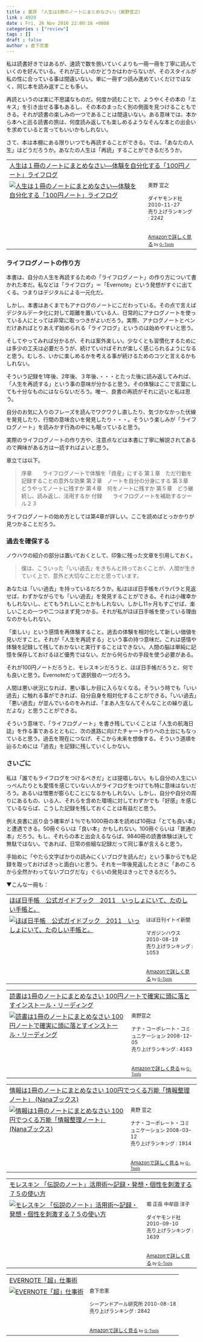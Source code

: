 ```yaml
---
title : 書評　「人生は1冊のノートにまとめなさい」（奥野宣之）
link : 4929
date : Fri, 26 Nov 2010 22:00:16 +0000
categories : ["review"]
tags : []
draft : false
author : 倉下忠憲
---
```


私は読書好きではあるが、速読で数を捌いていくよりも一冊一冊を丁寧に読んでいくのを好んでいる。それが正しいのかどうかはわからないが、そのスタイルが私の性に合っている事は間違いない。単に一冊ずつ読み進めていくだけではなく、同じ本を読み返すことも多い。

再読というのは実に不思議なものだ。何度か読むことで、ようやくその本の「エキス」を引き出せる事もあるし、その本のまったく別の側面を見つけることもできる。それが読書の楽しみの一つであることは間違いない。ある意味では、本から本へと巡る読書の旅は、何度読み返しても楽しめるようなそんな本との出会いを求めていると言ってもいいかもしれない。

さて、本は本棚にある限りいつでも再読することができる。では、「あなたの人生」はどうだろうか。あなたの人生は「再読」することができるだろうか。

<table  border="0" cellpadding="5"><tr><td colspan="2"><a href="http://www.amazon.co.jp/%E4%BA%BA%E7%94%9F%E3%81%AF%EF%BC%91%E5%86%8A%E3%81%AE%E3%83%8E%E3%83%BC%E3%83%88%E3%81%AB%E3%81%BE%E3%81%A8%E3%82%81%E3%81%AA%E3%81%95%E3%81%84%E2%80%95%E4%BD%93%E9%A8%93%E3%82%92%E8%87%AA%E5%88%86%E5%8C%96%E3%81%99%E3%82%8B%E3%80%8C100%E5%86%86%E3%83%8E%E3%83%BC%E3%83%88%E3%80%8D%E3%83%A9%E3%82%A4%E3%83%95%E3%83%AD%E3%82%B0-%E5%A5%A5%E9%87%8E-%E5%AE%A3%E4%B9%8B/dp/4478014116%3FSubscriptionId%3D15SMZCTB9V8NGR2TW082%26tag%3Drashita1000-22%26linkCode%3Dxm2%26camp%3D2025%26creative%3D165953%26creativeASIN%3D4478014116" target="_top">人生は１冊のノートにまとめなさい―体験を自分化する「100円ノート」ライフログ</a><img src="http://www.assoc-amazon.jp/e/ir?t=rashita1000-22&l=ur2&o=9" width="1" height="1" style="border: none;" alt="" /></td></tr><tr><td valign="top"><a href="http://www.amazon.co.jp/%E4%BA%BA%E7%94%9F%E3%81%AF%EF%BC%91%E5%86%8A%E3%81%AE%E3%83%8E%E3%83%BC%E3%83%88%E3%81%AB%E3%81%BE%E3%81%A8%E3%82%81%E3%81%AA%E3%81%95%E3%81%84%E2%80%95%E4%BD%93%E9%A8%93%E3%82%92%E8%87%AA%E5%88%86%E5%8C%96%E3%81%99%E3%82%8B%E3%80%8C100%E5%86%86%E3%83%8E%E3%83%BC%E3%83%88%E3%80%8D%E3%83%A9%E3%82%A4%E3%83%95%E3%83%AD%E3%82%B0-%E5%A5%A5%E9%87%8E-%E5%AE%A3%E4%B9%8B/dp/4478014116%3FSubscriptionId%3D15SMZCTB9V8NGR2TW082%26tag%3Drashita1000-22%26linkCode%3Dxm2%26camp%3D2025%26creative%3D165953%26creativeASIN%3D4478014116" target="_top"><img src="http://ecx.images-amazon.com/images/I/51wvH2YIsbL._SL160_.jpg" border="0" alt="人生は１冊のノートにまとめなさい―体験を自分化する「100円ノート」ライフログ" /></a></td><td valign="top"><font size="-1">奥野 宣之 <br /><br />ダイヤモンド社  2010-11-27<br />売り上げランキング : 2242<br /><br /><br /><a href="http://www.amazon.co.jp/%E4%BA%BA%E7%94%9F%E3%81%AF%EF%BC%91%E5%86%8A%E3%81%AE%E3%83%8E%E3%83%BC%E3%83%88%E3%81%AB%E3%81%BE%E3%81%A8%E3%82%81%E3%81%AA%E3%81%95%E3%81%84%E2%80%95%E4%BD%93%E9%A8%93%E3%82%92%E8%87%AA%E5%88%86%E5%8C%96%E3%81%99%E3%82%8B%E3%80%8C100%E5%86%86%E3%83%8E%E3%83%BC%E3%83%88%E3%80%8D%E3%83%A9%E3%82%A4%E3%83%95%E3%83%AD%E3%82%B0-%E5%A5%A5%E9%87%8E-%E5%AE%A3%E4%B9%8B/dp/4478014116%3FSubscriptionId%3D15SMZCTB9V8NGR2TW082%26tag%3Drashita1000-22%26linkCode%3Dxm2%26camp%3D2025%26creative%3D165953%26creativeASIN%3D4478014116" target="_top">Amazonで詳しく見る</a></font><font size="-2"> by <a href="http://www.goodpic.com/mt/aws/index.html" >G-Tools</a></font></td></tr></table>

<h3>ライフログノートの作り方</h3>
本書は、自分の人生を再読するための「ライフログノート」の作り方について書かれた本だ。私などは「ライフログ」＝「Evernote」という発想がすぐに出てくる。つまりはデジタルによる一元化だ。

しかし、本書はあくまでもアナログのノートにこだわっている。その点で言えばデジタルデータ化に対して距離を置いている人、日常的にアナログノートを使っている人にとっては非常に取っつきがよいだろう。実際、アナログノートとペンだけあればとりあえず始められる「ライフログ」というのは始めやすいと思う。

そしてやってみれば分かるが、それは案外楽しい。少なくとも習慣化するためには多少の工夫は必要だろうが、続けていけばそれが楽しく感じられるようになると思う。むしろ、いかに楽しめるかを考える事が続けるためのコツと言えるかもしれない。

そういう記録を1年後、2年後、３年後、・・・とたった後に読み返してみれば、「人生を再読する」という事の意味が分かると思う。その体験はここで言葉にしても十分なものにはならないだろう。唯一、良書の再読がそれに近いと私は思う。

自分のお気に入りのフレーズを読んでワクワクし直したり、気づかなかった伏線を発見したり、行間の意味合いを発見したり・・・。そういう楽しみが「ライフログノート」を読みかす行為の中にも眠っていると思う。

実際のライフログノートの作り方や、注意点などは本書に丁寧に解説されてあるので興味がある方は一読すればよいと思う。

章立ては以下。

<blockquote>
序章　　ライフログノートで体験を「資産」にする
第１章　ただ行動を記録することの意外な効果
第２章　ノートを自分の分身にする
第３章　どうやってノートに残すか
第４章　何をノートに残すか
第５章　どう継続し、読み返し、活用するか
付録　　ライフログノートを補助するツール２３
</blockquote>

ライフログノートの始め方としては第4章が詳しい。ここを読めばとっかかりが見つかることだろう。

<h3>過去を確保する</h3>
ノウハウの紹介の部分は置いておくとして、印象に残った文章を引用しておく。

<blockquote>
僕は、こういった「いい過去」をきちんと持っておくことが、人間が生きていく上で、意外と大切なことだと思っています。
</blockquote>

あなたは「いい過去」を持っているだろうか。私はほぼ日手帳をパラパラと見返せば、わずかながらでも「いい過去」を発見することができる。それは小確幸かもしれないし、とてもうれしいことかもしれない。しかし11ヶ月もすごせば、楽しいことの一つや二つはまず見つかる。それが私がほぼ日手帳を使っている理由なのかもしれない。

「楽しい」という感情を再体験すること。過去の体験を相対化して新しい価値を見いだすこと。それが「人生を再読する」という事の持つ意味だ。これは感情や体験を記録して残しておかないと実行することはできない。人間の脳は単純に記憶を保存しておけるほど優秀ではない。だから何らかの手段を使う必要がある。

それが100円ノートだろうと、モレスキンだろうと、ほぼ日手帳だろうと、何でも良いと思う。Evernoteだって選択肢の一つだろう。

人間は悪い状況になれば、悪い事しか目に入らなくなる。そういう時でも「いい過去」に触れる事ができれば、自分自身を相対化することができる。「いい過去」「悪い過去」が並んでいるのをみれば、「まあ人生なんてそんなことの繰り返しだよな」と思うことができる。

そういう意味で、「ライフログノート」を書き残していくことは「人生の航海日誌」を作る事であるとともに、次の進路に向けたチャート作りへの土台にもなっていると思う。過去を現在につなげ、そこから未来を想像する。そういう道順を辿るためには「過去」を記録に残していくしかない。

<h3>さいごに</h3>
私は「誰でもライフログをつけるべきだ」とは提唱しない。もし自分の人生にいっぺんたりとも愛情を感じていない人がライフログをつけても特に意味はないだろう。あるいは憎悪が膨らむことになるかもしれない。しかし、自分や自分の周りにあるもの、いる人、それらを含めた環境に対してわずかでも「好感」を感じているならば、こうした記録を残しておくことは有益だと思う。

例え良書に巡り会う確率が１％でも1000冊の本を読めば10冊は「とても良い本」と遭遇できる。50冊ぐらいは「良い本」かもしれない。100冊ぐらいは「普通の本」だろう。もし、それらの本と出会えるならば、9840冊の読書体験は決して無駄ではない。であれば、日常の些細な記録だって同じ事が言えると思う。

手始めに「やたら文字ばかりの読みにくいブログを読んだ」という事からでも記録を取っておけばきっと面白いと思う。それを一年後見返したときに「あのころから全然かわってないブログだな」ぐらいの発見はきっとできるだろう。

▼こんな一冊も：
<table  border="0" cellpadding="5"><tr><td colspan="2"><a href="http://www.amazon.co.jp/%E3%81%BB%E3%81%BC%E6%97%A5%E6%89%8B%E5%B8%B3-%E5%85%AC%E5%BC%8F%E3%82%AC%E3%82%A4%E3%83%89%E3%83%96%E3%83%83%E3%82%AF-2011-%E3%81%84%E3%81%A3%E3%81%97%E3%82%87%E3%81%AB%E3%81%84%E3%81%A6%E3%80%81%E3%81%9F%E3%81%AE%E3%81%97%E3%81%84%E6%89%8B%E5%B8%B3%E3%81%A8%E3%80%82-%E3%81%BB%E3%81%BC%E6%97%A5%E5%88%8A%E3%82%A4%E3%83%88%E3%82%A4%E6%96%B0%E8%81%9E/dp/4838721595%3FSubscriptionId%3D15SMZCTB9V8NGR2TW082%26tag%3Drashita1000-22%26linkCode%3Dxm2%26camp%3D2025%26creative%3D165953%26creativeASIN%3D4838721595" target="_top">ほぼ日手帳　公式ガイドブック　2011　いっしょにいて、たのしい手帳と。</a><img src="http://www.assoc-amazon.jp/e/ir?t=rashita1000-22&l=ur2&o=9" width="1" height="1" style="border: none;" alt="" /></td></tr><tr><td valign="top"><a href="http://www.amazon.co.jp/%E3%81%BB%E3%81%BC%E6%97%A5%E6%89%8B%E5%B8%B3-%E5%85%AC%E5%BC%8F%E3%82%AC%E3%82%A4%E3%83%89%E3%83%96%E3%83%83%E3%82%AF-2011-%E3%81%84%E3%81%A3%E3%81%97%E3%82%87%E3%81%AB%E3%81%84%E3%81%A6%E3%80%81%E3%81%9F%E3%81%AE%E3%81%97%E3%81%84%E6%89%8B%E5%B8%B3%E3%81%A8%E3%80%82-%E3%81%BB%E3%81%BC%E6%97%A5%E5%88%8A%E3%82%A4%E3%83%88%E3%82%A4%E6%96%B0%E8%81%9E/dp/4838721595%3FSubscriptionId%3D15SMZCTB9V8NGR2TW082%26tag%3Drashita1000-22%26linkCode%3Dxm2%26camp%3D2025%26creative%3D165953%26creativeASIN%3D4838721595" target="_top"><img src="http://ecx.images-amazon.com/images/I/61GMvGfaJKL._SL160_.jpg" border="0" alt="ほぼ日手帳　公式ガイドブック　2011　いっしょにいて、たのしい手帳と。" /></a></td><td valign="top"><font size="-1">ほぼ日刊イトイ新聞 <br /><br />マガジンハウス  2010-08-19<br />売り上げランキング : 1053<br /><br /><br /><a href="http://www.amazon.co.jp/%E3%81%BB%E3%81%BC%E6%97%A5%E6%89%8B%E5%B8%B3-%E5%85%AC%E5%BC%8F%E3%82%AC%E3%82%A4%E3%83%89%E3%83%96%E3%83%83%E3%82%AF-2011-%E3%81%84%E3%81%A3%E3%81%97%E3%82%87%E3%81%AB%E3%81%84%E3%81%A6%E3%80%81%E3%81%9F%E3%81%AE%E3%81%97%E3%81%84%E6%89%8B%E5%B8%B3%E3%81%A8%E3%80%82-%E3%81%BB%E3%81%BC%E6%97%A5%E5%88%8A%E3%82%A4%E3%83%88%E3%82%A4%E6%96%B0%E8%81%9E/dp/4838721595%3FSubscriptionId%3D15SMZCTB9V8NGR2TW082%26tag%3Drashita1000-22%26linkCode%3Dxm2%26camp%3D2025%26creative%3D165953%26creativeASIN%3D4838721595" target="_top">Amazonで詳しく見る</a></font><font size="-2"> by <a href="http://www.goodpic.com/mt/aws/index.html" >G-Tools</a></font></td></tr></table>

<table  border="0" cellpadding="5"><tr><td colspan="2"><a href="http://www.amazon.co.jp/%E8%AA%AD%E6%9B%B8%E3%81%AF1%E5%86%8A%E3%81%AE%E3%83%8E%E3%83%BC%E3%83%88%E3%81%AB%E3%81%BE%E3%81%A8%E3%82%81%E3%81%AA%E3%81%95%E3%81%84-100%E5%86%86%E3%83%8E%E3%83%BC%E3%83%88%E3%81%A7%E7%A2%BA%E5%AE%9F%E3%81%AB%E9%A0%AD%E3%81%AB%E8%90%BD%E3%81%A8%E3%81%99%E3%82%A4%E3%83%B3%E3%82%B9%E3%83%88%E3%83%BC%E3%83%AB%E3%83%BB%E3%83%AA%E3%83%BC%E3%83%87%E3%82%A3%E3%83%B3%E3%82%B0-%E5%A5%A5%E9%87%8E%E5%AE%A3%E4%B9%8B/dp/4901491849%3FSubscriptionId%3D15SMZCTB9V8NGR2TW082%26tag%3Drashita1000-22%26linkCode%3Dxm2%26camp%3D2025%26creative%3D165953%26creativeASIN%3D4901491849" target="_top">読書は1冊のノートにまとめなさい 100円ノートで確実に頭に落とすインストール・リーディング</a><img src="http://www.assoc-amazon.jp/e/ir?t=rashita1000-22&l=ur2&o=9" width="1" height="1" style="border: none;" alt="" /></td></tr><tr><td valign="top"><a href="http://www.amazon.co.jp/%E8%AA%AD%E6%9B%B8%E3%81%AF1%E5%86%8A%E3%81%AE%E3%83%8E%E3%83%BC%E3%83%88%E3%81%AB%E3%81%BE%E3%81%A8%E3%82%81%E3%81%AA%E3%81%95%E3%81%84-100%E5%86%86%E3%83%8E%E3%83%BC%E3%83%88%E3%81%A7%E7%A2%BA%E5%AE%9F%E3%81%AB%E9%A0%AD%E3%81%AB%E8%90%BD%E3%81%A8%E3%81%99%E3%82%A4%E3%83%B3%E3%82%B9%E3%83%88%E3%83%BC%E3%83%AB%E3%83%BB%E3%83%AA%E3%83%BC%E3%83%87%E3%82%A3%E3%83%B3%E3%82%B0-%E5%A5%A5%E9%87%8E%E5%AE%A3%E4%B9%8B/dp/4901491849%3FSubscriptionId%3D15SMZCTB9V8NGR2TW082%26tag%3Drashita1000-22%26linkCode%3Dxm2%26camp%3D2025%26creative%3D165953%26creativeASIN%3D4901491849" target="_top"><img src="http://ecx.images-amazon.com/images/I/51Z56vsVZUL._SL160_.jpg" border="0" alt="読書は1冊のノートにまとめなさい 100円ノートで確実に頭に落とすインストール・リーディング" /></a></td><td valign="top"><font size="-1">奥野宣之 <br /><br />ナナ・コーポレート・コミュニケーション  2008-12-05<br />売り上げランキング : 4163<br /><br /><br /><a href="http://www.amazon.co.jp/%E8%AA%AD%E6%9B%B8%E3%81%AF1%E5%86%8A%E3%81%AE%E3%83%8E%E3%83%BC%E3%83%88%E3%81%AB%E3%81%BE%E3%81%A8%E3%82%81%E3%81%AA%E3%81%95%E3%81%84-100%E5%86%86%E3%83%8E%E3%83%BC%E3%83%88%E3%81%A7%E7%A2%BA%E5%AE%9F%E3%81%AB%E9%A0%AD%E3%81%AB%E8%90%BD%E3%81%A8%E3%81%99%E3%82%A4%E3%83%B3%E3%82%B9%E3%83%88%E3%83%BC%E3%83%AB%E3%83%BB%E3%83%AA%E3%83%BC%E3%83%87%E3%82%A3%E3%83%B3%E3%82%B0-%E5%A5%A5%E9%87%8E%E5%AE%A3%E4%B9%8B/dp/4901491849%3FSubscriptionId%3D15SMZCTB9V8NGR2TW082%26tag%3Drashita1000-22%26linkCode%3Dxm2%26camp%3D2025%26creative%3D165953%26creativeASIN%3D4901491849" target="_top">Amazonで詳しく見る</a></font><font size="-2"> by <a href="http://www.goodpic.com/mt/aws/index.html" >G-Tools</a></font></td></tr></table>

<table  border="0" cellpadding="5"><tr><td colspan="2"><a href="http://www.amazon.co.jp/%E6%83%85%E5%A0%B1%E3%81%AF1%E5%86%8A%E3%81%AE%E3%83%8E%E3%83%BC%E3%83%88%E3%81%AB%E3%81%BE%E3%81%A8%E3%82%81%E3%81%AA%E3%81%95%E3%81%84-100%E5%86%86%E3%81%A7%E3%81%A4%E3%81%8F%E3%82%8B%E4%B8%87%E8%83%BD%E3%80%8C%E6%83%85%E5%A0%B1%E6%95%B4%E7%90%86%E3%83%8E%E3%83%BC%E3%83%88%E3%80%8D-Nana%E3%83%96%E3%83%83%E3%82%AF%E3%82%B9-%E5%A5%A5%E9%87%8E-%E5%AE%A3%E4%B9%8B/dp/4901491768%3FSubscriptionId%3D15SMZCTB9V8NGR2TW082%26tag%3Drashita1000-22%26linkCode%3Dxm2%26camp%3D2025%26creative%3D165953%26creativeASIN%3D4901491768" target="_top">情報は1冊のノートにまとめなさい 100円でつくる万能「情報整理ノート」 (Nanaブックス)</a><img src="http://www.assoc-amazon.jp/e/ir?t=rashita1000-22&l=ur2&o=9" width="1" height="1" style="border: none;" alt="" /></td></tr><tr><td valign="top"><a href="http://www.amazon.co.jp/%E6%83%85%E5%A0%B1%E3%81%AF1%E5%86%8A%E3%81%AE%E3%83%8E%E3%83%BC%E3%83%88%E3%81%AB%E3%81%BE%E3%81%A8%E3%82%81%E3%81%AA%E3%81%95%E3%81%84-100%E5%86%86%E3%81%A7%E3%81%A4%E3%81%8F%E3%82%8B%E4%B8%87%E8%83%BD%E3%80%8C%E6%83%85%E5%A0%B1%E6%95%B4%E7%90%86%E3%83%8E%E3%83%BC%E3%83%88%E3%80%8D-Nana%E3%83%96%E3%83%83%E3%82%AF%E3%82%B9-%E5%A5%A5%E9%87%8E-%E5%AE%A3%E4%B9%8B/dp/4901491768%3FSubscriptionId%3D15SMZCTB9V8NGR2TW082%26tag%3Drashita1000-22%26linkCode%3Dxm2%26camp%3D2025%26creative%3D165953%26creativeASIN%3D4901491768" target="_top"><img src="http://ecx.images-amazon.com/images/I/51XcQHrP44L._SL160_.jpg" border="0" alt="情報は1冊のノートにまとめなさい 100円でつくる万能「情報整理ノート」 (Nanaブックス)" /></a></td><td valign="top"><font size="-1">奥野 宣之 <br /><br />ナナ・コーポレート・コミュニケーション  2008-03-12<br />売り上げランキング : 1914<br /><br /><br /><a href="http://www.amazon.co.jp/%E6%83%85%E5%A0%B1%E3%81%AF1%E5%86%8A%E3%81%AE%E3%83%8E%E3%83%BC%E3%83%88%E3%81%AB%E3%81%BE%E3%81%A8%E3%82%81%E3%81%AA%E3%81%95%E3%81%84-100%E5%86%86%E3%81%A7%E3%81%A4%E3%81%8F%E3%82%8B%E4%B8%87%E8%83%BD%E3%80%8C%E6%83%85%E5%A0%B1%E6%95%B4%E7%90%86%E3%83%8E%E3%83%BC%E3%83%88%E3%80%8D-Nana%E3%83%96%E3%83%83%E3%82%AF%E3%82%B9-%E5%A5%A5%E9%87%8E-%E5%AE%A3%E4%B9%8B/dp/4901491768%3FSubscriptionId%3D15SMZCTB9V8NGR2TW082%26tag%3Drashita1000-22%26linkCode%3Dxm2%26camp%3D2025%26creative%3D165953%26creativeASIN%3D4901491768" target="_top">Amazonで詳しく見る</a></font><font size="-2"> by <a href="http://www.goodpic.com/mt/aws/index.html" >G-Tools</a></font></td></tr></table>

<table  border="0" cellpadding="5"><tr><td colspan="2"><a href="http://www.amazon.co.jp/%E3%83%A2%E3%83%AC%E3%82%B9%E3%82%AD%E3%83%B3-%E3%80%8C%E4%BC%9D%E8%AA%AC%E3%81%AE%E3%83%8E%E3%83%BC%E3%83%88%E3%80%8D%E6%B4%BB%E7%94%A8%E8%A1%93%EF%BD%9E%E8%A8%98%E9%8C%B2%E3%83%BB%E7%99%BA%E6%83%B3%E3%83%BB%E5%80%8B%E6%80%A7%E3%82%92%E5%88%BA%E6%BF%80%E3%81%99%E3%82%8B%EF%BC%97%EF%BC%95%E3%81%AE%E4%BD%BF%E3%81%84%E6%96%B9-%E5%A0%80-%E6%AD%A3%E5%B2%B3/dp/4478013268%3FSubscriptionId%3D15SMZCTB9V8NGR2TW082%26tag%3Drashita1000-22%26linkCode%3Dxm2%26camp%3D2025%26creative%3D165953%26creativeASIN%3D4478013268" target="_top">モレスキン 「伝説のノート」活用術～記録・発想・個性を刺激する７５の使い方</a><img src="http://www.assoc-amazon.jp/e/ir?t=rashita1000-22&l=ur2&o=9" width="1" height="1" style="border: none;" alt="" /></td></tr><tr><td valign="top"><a href="http://www.amazon.co.jp/%E3%83%A2%E3%83%AC%E3%82%B9%E3%82%AD%E3%83%B3-%E3%80%8C%E4%BC%9D%E8%AA%AC%E3%81%AE%E3%83%8E%E3%83%BC%E3%83%88%E3%80%8D%E6%B4%BB%E7%94%A8%E8%A1%93%EF%BD%9E%E8%A8%98%E9%8C%B2%E3%83%BB%E7%99%BA%E6%83%B3%E3%83%BB%E5%80%8B%E6%80%A7%E3%82%92%E5%88%BA%E6%BF%80%E3%81%99%E3%82%8B%EF%BC%97%EF%BC%95%E3%81%AE%E4%BD%BF%E3%81%84%E6%96%B9-%E5%A0%80-%E6%AD%A3%E5%B2%B3/dp/4478013268%3FSubscriptionId%3D15SMZCTB9V8NGR2TW082%26tag%3Drashita1000-22%26linkCode%3Dxm2%26camp%3D2025%26creative%3D165953%26creativeASIN%3D4478013268" target="_top"><img src="http://ecx.images-amazon.com/images/I/41VgbswUmcL._SL160_.jpg" border="0" alt="モレスキン 「伝説のノート」活用術～記録・発想・個性を刺激する７５の使い方" /></a></td><td valign="top"><font size="-1">堀 正岳 中牟田 洋子 <br /><br />ダイヤモンド社  2010-09-10<br />売り上げランキング : 1639<br /><br /><br /><a href="http://www.amazon.co.jp/%E3%83%A2%E3%83%AC%E3%82%B9%E3%82%AD%E3%83%B3-%E3%80%8C%E4%BC%9D%E8%AA%AC%E3%81%AE%E3%83%8E%E3%83%BC%E3%83%88%E3%80%8D%E6%B4%BB%E7%94%A8%E8%A1%93%EF%BD%9E%E8%A8%98%E9%8C%B2%E3%83%BB%E7%99%BA%E6%83%B3%E3%83%BB%E5%80%8B%E6%80%A7%E3%82%92%E5%88%BA%E6%BF%80%E3%81%99%E3%82%8B%EF%BC%97%EF%BC%95%E3%81%AE%E4%BD%BF%E3%81%84%E6%96%B9-%E5%A0%80-%E6%AD%A3%E5%B2%B3/dp/4478013268%3FSubscriptionId%3D15SMZCTB9V8NGR2TW082%26tag%3Drashita1000-22%26linkCode%3Dxm2%26camp%3D2025%26creative%3D165953%26creativeASIN%3D4478013268" target="_top">Amazonで詳しく見る</a></font><font size="-2"> by <a href="http://www.goodpic.com/mt/aws/index.html" >G-Tools</a></font></td></tr></table>

<table  border="0" cellpadding="5"><tr><td colspan="2"><a href="http://www.amazon.co.jp/EVERNOTE%E3%80%8C%E8%B6%85%E3%80%8D%E4%BB%95%E4%BA%8B%E8%A1%93-%E5%80%89%E4%B8%8B%E5%BF%A0%E6%86%B2/dp/4863540728%3FSubscriptionId%3D15SMZCTB9V8NGR2TW082%26tag%3Drashita1000-22%26linkCode%3Dxm2%26camp%3D2025%26creative%3D165953%26creativeASIN%3D4863540728" target="_top">EVERNOTE「超」仕事術</a><img src="http://www.assoc-amazon.jp/e/ir?t=rashita1000-22&l=ur2&o=9" width="1" height="1" style="border: none;" alt="" /></td></tr><tr><td valign="top"><a href="http://www.amazon.co.jp/EVERNOTE%E3%80%8C%E8%B6%85%E3%80%8D%E4%BB%95%E4%BA%8B%E8%A1%93-%E5%80%89%E4%B8%8B%E5%BF%A0%E6%86%B2/dp/4863540728%3FSubscriptionId%3D15SMZCTB9V8NGR2TW082%26tag%3Drashita1000-22%26linkCode%3Dxm2%26camp%3D2025%26creative%3D165953%26creativeASIN%3D4863540728" target="_top"><img src="http://ecx.images-amazon.com/images/I/51zkZf06QlL._SL160_.jpg" border="0" alt="EVERNOTE「超」仕事術" /></a></td><td valign="top"><font size="-1">倉下忠憲 <br /><br />シーアンドアール研究所  2010-08-18<br />売り上げランキング : 2842<br /><br /><br /><a href="http://www.amazon.co.jp/EVERNOTE%E3%80%8C%E8%B6%85%E3%80%8D%E4%BB%95%E4%BA%8B%E8%A1%93-%E5%80%89%E4%B8%8B%E5%BF%A0%E6%86%B2/dp/4863540728%3FSubscriptionId%3D15SMZCTB9V8NGR2TW082%26tag%3Drashita1000-22%26linkCode%3Dxm2%26camp%3D2025%26creative%3D165953%26creativeASIN%3D4863540728" target="_top">Amazonで詳しく見る</a></font><font size="-2"> by <a href="http://www.goodpic.com/mt/aws/index.html" >G-Tools</a></font></td></tr></table>

